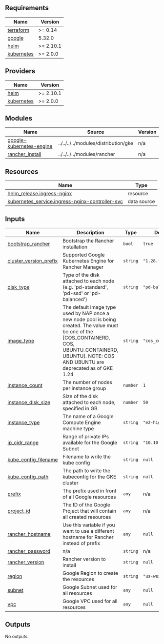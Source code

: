 ## Requirements

| Name | Version |
|------|---------|
| <a name="requirement_terraform"></a> [terraform](#requirement\_terraform) | >= 0.14 |
| <a name="requirement_google"></a> [google](#requirement\_google) | 5.32.0 |
| <a name="requirement_helm"></a> [helm](#requirement\_helm) | >= 2.10.1 |
| <a name="requirement_kubernetes"></a> [kubernetes](#requirement\_kubernetes) | >= 2.0.0 |

## Providers

| Name | Version |
|------|---------|
| <a name="provider_helm"></a> [helm](#provider\_helm) | >= 2.10.1 |
| <a name="provider_kubernetes"></a> [kubernetes](#provider\_kubernetes) | >= 2.0.0 |

## Modules

| Name | Source | Version |
|------|--------|---------|
| <a name="module_google-kubernetes-engine"></a> [google-kubernetes-engine](#module\_google-kubernetes-engine) | ../../../../modules/distribution/gke | n/a |
| <a name="module_rancher_install"></a> [rancher\_install](#module\_rancher\_install) | ../../../../modules/rancher | n/a |

## Resources

| Name | Type |
|------|------|
| [helm_release.ingress-nginx](https://registry.terraform.io/providers/hashicorp/helm/latest/docs/resources/release) | resource |
| [kubernetes_service.ingress-nginx-controller-svc](https://registry.terraform.io/providers/hashicorp/kubernetes/latest/docs/data-sources/service) | data source |

## Inputs

| Name | Description | Type | Default | Required |
|------|-------------|------|---------|:--------:|
| <a name="input_bootstrap_rancher"></a> [bootstrap\_rancher](#input\_bootstrap\_rancher) | Bootstrap the Rancher installation | `bool` | `true` | no |
| <a name="input_cluster_version_prefix"></a> [cluster\_version\_prefix](#input\_cluster\_version\_prefix) | Supported Google Kubernetes Engine for Rancher Manager | `string` | `"1.28."` | no |
| <a name="input_disk_type"></a> [disk\_type](#input\_disk\_type) | Type of the disk attached to each node (e.g. 'pd-standard', 'pd-ssd' or 'pd-balanced') | `string` | `"pd-balanced"` | no |
| <a name="input_image_type"></a> [image\_type](#input\_image\_type) | The default image type used by NAP once a new node pool is being created. The value must be one of the [COS\_CONTAINERD, COS, UBUNTU\_CONTAINERD, UBUNTU]. NOTE: COS AND UBUNTU are deprecated as of GKE 1.24 | `string` | `"cos_containerd"` | no |
| <a name="input_instance_count"></a> [instance\_count](#input\_instance\_count) | The number of nodes per instance group | `number` | `1` | no |
| <a name="input_instance_disk_size"></a> [instance\_disk\_size](#input\_instance\_disk\_size) | Size of the disk attached to each node, specified in GB | `number` | `50` | no |
| <a name="input_instance_type"></a> [instance\_type](#input\_instance\_type) | The name of a Google Compute Engine machine type | `string` | `"e2-highmem-2"` | no |
| <a name="input_ip_cidr_range"></a> [ip\_cidr\_range](#input\_ip\_cidr\_range) | Range of private IPs available for the Google Subnet | `string` | `"10.10.0.0/24"` | no |
| <a name="input_kube_config_filename"></a> [kube\_config\_filename](#input\_kube\_config\_filename) | Filename to write the kube config | `string` | `null` | no |
| <a name="input_kube_config_path"></a> [kube\_config\_path](#input\_kube\_config\_path) | The path to write the kubeconfig for the GKE cluster | `string` | `null` | no |
| <a name="input_prefix"></a> [prefix](#input\_prefix) | The prefix used in front of all Google resources | `any` | n/a | yes |
| <a name="input_project_id"></a> [project\_id](#input\_project\_id) | The ID of the Google Project that will contain all created resources | `any` | n/a | yes |
| <a name="input_rancher_hostname"></a> [rancher\_hostname](#input\_rancher\_hostname) | Use this variable if you want to use a different hostname for Rancher instead of prefix | `any` | `null` | no |
| <a name="input_rancher_password"></a> [rancher\_password](#input\_rancher\_password) | n/a | `string` | n/a | yes |
| <a name="input_rancher_version"></a> [rancher\_version](#input\_rancher\_version) | Rancher version to install | `string` | `null` | no |
| <a name="input_region"></a> [region](#input\_region) | Google Region to create the resources | `string` | `"us-west2"` | no |
| <a name="input_subnet"></a> [subnet](#input\_subnet) | Google Subnet used for all resources | `any` | `null` | no |
| <a name="input_vpc"></a> [vpc](#input\_vpc) | Google VPC used for all resources | `any` | `null` | no |

## Outputs

No outputs.
